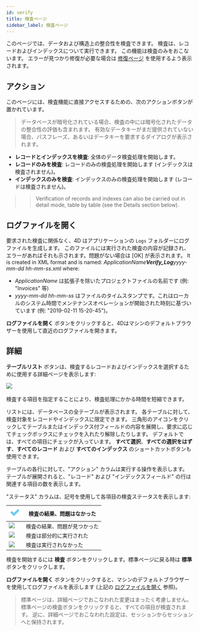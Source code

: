 ```yaml
---
id: verify
title: 検査ページ
sidebar_label: 検査ページ
---
```


このページでは、データおよび構造上の整合性を検査できます。 検査は、レコードおよびインデックスについて実行できます。 この機能は検査のみをおこないます。 エラーが見つかり修復が必要な場合は [修復ページ](repair.md) を使用するよう表示されます。

## アクション

このページには、検査機能に直接アクセスするための、次のアクションボタンが置かれています。
> データベースが暗号化されている場合、検査の中には暗号化されたデータの整合性の評価も含まれます。 有効なデータキーがまだ提供されていない場合、パスフレーズ、あるいはデータキーを要求するダイアログが表示されます。

- **レコードとインデックスを検査**: 全体のデータ検査処理を開始します。
- **レコードのみを検査**: レコードのみの検査処理を開始します (インデックスは検査されません)。
- **インデックスのみを検査**: インデックスのみの検査処理を開始します (レコードは検査されません)。
> > Verification of records and indexes can also be carried out in detail mode, table by table (see the Details section below).

## ログファイルを開く

要求された検査に関係なく、4D はアプリケーションの `Logs` フォルダーにログファイルを生成します。 このファイルには実行された検査の内容が記録され、エラーがあればそれも示されます。問題がない場合は [OK] が表示されます。 It is created in XML format and is named: *ApplicationName**Verify_Log**yyyy-mm-dd hh-mm-ss*.xml where:

- *ApplicationName* は拡張子を除いたプロジェクトファイルの名前です (例: "Invoices" 等)
- *yyyy-mm-dd hh-mm-ss* はファイルのタイムスタンプです。これはローカルのシステム時間でメンテナンスオペレーションが開始された時刻に基づいています (例: "2019-02-11 15-20-45")。

**ログファイルを開く** ボタンをクリックすると、4Dはマシンのデフォルトブラウザーを使用して直近のログファイルを開きます。

## 詳細

**テーブルリスト** ボタンは、検査するレコードおよびインデックスを選択するために使用する詳細ページを表示します:

![](../assets/en/MSC/MSC_Verify.png)

検査する項目を指定することにより、検査処理にかかる時間を短縮できます。

リストには、データベースの全テーブルが表示されます。 各テーブルに対して、検査対象をレコードやインデックスに限定できます。 三角形のアイコンをクリックしてテーブルまたはインデックス付フィールドの内容を展開し、要求に応じてチェックボックスにチェックを入れたり解除したりします。 デフォルトでは、すべての項目にチェックが入っています。 **すべて選択**、**すべての選択をはずす**、**すべてのレコード** および **すべてのインデックス** のショートカットボタンも使用できます。

テーブルの各行に対して、"アクション" カラムは実行する操作を表示します。 テーブルが展開されると、"レコード" および "インデックスフィールド" の行は関連する項目の数を表示します。

"ステータス" カラムは、記号を使用して各項目の検査ステータスを表示します:

| ![](../assets/en/MSC/MSC_OK.png)  | 検査の結果、問題はなかった  |
| --------------------------------- | -------------- |
| ![](../assets/en/MSC/MSC_KO2.png) | 検査の結果、問題が見つかった |
| ![](../assets/en/MSC/MSC_KO3.png) | 検査は部分的に実行された   |
| ![](../assets/en/MSC/MSC_KO.png)  | 検査は実行されなかった    |

検査を開始するには **検査** ボタンをクリックします。標準ページに戻る時は **標準** ボタンをクリックします。

**ログファイルを開く** ボタンをクリックすると、マシンのデフォルトブラウザーを使用してログファイルを表示します (上記の [ログファイルを開く](#ログファイルを開く) 参照)。
> 標準ページは、詳細ページでおこなわれた変更はまったく考慮しません。標準ページの検査ボタンをクリックすると、すべての項目が検査されます。 逆に、詳細ページでおこなわれた設定は、セッションからセッションへと保持されます。
